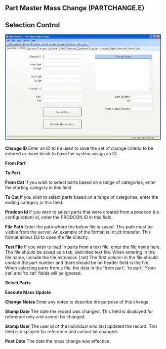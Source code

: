 ##  Part Master Mass Change (PARTCHANGE.E)

<PageHeader />

##  Selection Control

![](./PARTCHANGE-E-1.jpg)

**Change ID** Enter an ID to be used to save the set of change criteria to be
entered or leave blank to have the system assign an ID.  
  
**From Part**  
  
**To Part**  
  
**From Cat** If you wish to select parts based on a range of categories, enter
the starting category in this field.  
  
**To Cat** If you wish to select parts based on a range of categories, enter
the ending category in this field.  
  
**Prodcon Id** If you wish to select parts that were created from a prodcon
(i.e. configuration) id, enter the PRODCON.ID in this field.  
  
**File Path** Enter the path where the below file is saved. This path must be
visible from the server. An example of the format is: nt:/d:/transfer. This
format allows D3 to open the file directly.  
  
**Test File** If you wish to load in parts from a text file, enter the file
name here. The file should be saved as a tab, delimited text file. When
entering in the file name, include the file extension (.txt) The first column
in the file should contain the part number and there should be no header field
in the file. When selecting parts from a file, the data in the 'from part',
'to part', 'from cat' and 'to cat' fields will be ignored.  
  
**Select Parts**  
  
**Execute Mass Update**  
  
**Change Notes** Enter any notes to describe the purpose of this change.  
  
**Stamp Date** The date the record was changed. This field is displayed for
reference only and cannot be changed.  
  
**Stamp User** The user id of the individual who last updated the record. This
field is displayed for reference and cannot be changed.  
  
**Post Date** The date the mass change was effective.  
  
  
<badge text= "Version 8.10.57" vertical="middle" />

<PageFooter />